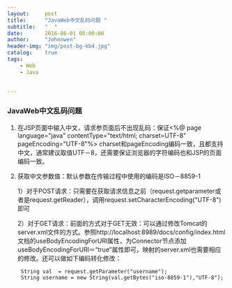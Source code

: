 ```yaml
---
layout:     post
title:      "JavaWeb中文乱码问题 "
subtitle:   "  "
date:       2016-06-01 08:00:00
author:     "Johnnwen"
header-img: "img/post-bg-kb4.jpg"
catalog:    true
tags:
    - Web
    - Java
  
    
---
```



### JavaWeb中文乱码问题

1. 在JSP页面中输入中文，请求参页面后不出现乱码：保证<%@ page language="java" contentType="text/html; charset=UTF-8" pageEncoding="UTF-8"%> charset和pageEncoding编码一致，且都支持中文，通常建议取值UTF－8，还需要保证浏览器的字符编码也和JSP的页面编码一致。
2. 获取中文参数值：默认参数在传输过程中使用的编码是ISO－8859-1

	1）对于POST请求：只需要在获取请求信息之前（request.getparameter或者是request.getReader），调用request.setCharacterEncoding("UTF-8")即可
	
	2）对于GET请求：前面的方式对于GET无效：可以通过修改Tomcat的server.xml文件的方式。参照http://localhost:8989/docs/config/index.html文档的useBodyEncodingForURl属性，为Connector节点添加useBodyEncodingForURl＝“true”属性即可，映射的server.xml也需要相应的修改。还可以做如下编码转化修改：
	
		String val  = request.getParameter("username");
		String username = new String(val.getBytes("iso-8859-1"),"UTF-8"); 
		





